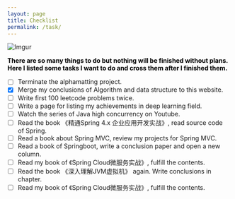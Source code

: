```yaml
---
layout: page
title: Checklist
permalink: /task/
---
```

![Imgur](https://i.imgur.com/dG3I3gN.jpg)

<div style="color:#000;size:20;font:Georgia;font-weight:bold">
	There are so many things to do but nothing will be finished without plans. Here I listed some tasks I want to do and cross them after I finished them.
</div>

- [ ] Terminate the alphamatting project.
- [x] Merge my conclusions of Algorithm and data structure to this website.
- [ ] Write first 100 leetcode problems twice.
- [ ] Write a page for listing my achievements in deep learning field.
- [ ] Watch the series of Java high concurrency on Youtube.
- [ ] Read the book 《精通Spring 4.x 企业应用开发实战》, read source code of Spring.
- [ ] Read a book about Spring MVC, review my projects for Spring MVC.
- [ ] Read a book of Springboot, write a conclusion paper and open a new column.
- [ ] Read my book of 《Spring Cloud微服务实战》, fulfill the contents.
- [ ] Read the book 《深入理解JVM虚拟机》 again. Write conclusions in chapter.
- [ ] Read my book of 《Spring Cloud微服务实战》, fulfill the contents.